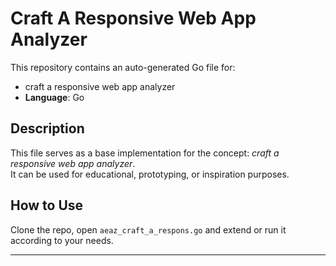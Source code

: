 # Craft A Responsive Web App Analyzer

This repository contains an auto-generated Go file for:

- craft a responsive web app analyzer
- **Language**: Go

## Description

This file serves as a base implementation for the concept: *craft a responsive web app analyzer*.  
It can be used for educational, prototyping, or inspiration purposes.

## How to Use

Clone the repo, open `aeaz_craft_a_respons.go` and extend or run it according to your needs.

---


